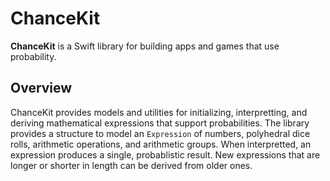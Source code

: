 # ChanceKit

**ChanceKit** is a Swift library for building apps and games that use probability.

## Overview

ChanceKit provides models and utilities for initializing, interpretting, and deriving  mathematical expressions that support probabilities. The library provides a structure to model an `Expression` of numbers, polyhedral dice rolls, arithmetic operations, and arithmetic groups. When interpretted, an expression produces a single, probablistic result. New expressions that are longer or shorter in length can be derived from older ones.
